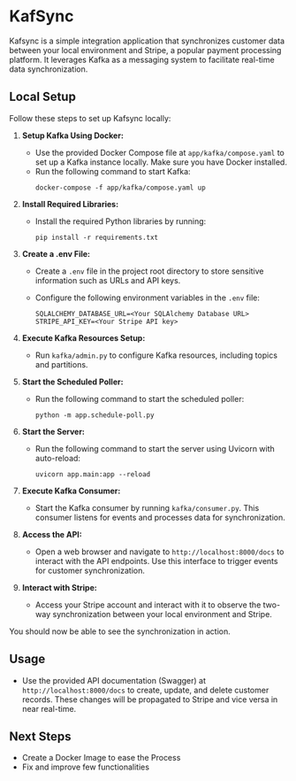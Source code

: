 # KafSync

Kafsync is a simple integration application that synchronizes customer data between your local environment and Stripe, a popular payment processing platform. It leverages Kafka as a messaging system to facilitate real-time data synchronization.

## Local Setup

Follow these steps to set up Kafsync locally:

1. **Setup Kafka Using Docker:**

   - Use the provided Docker Compose file at `app/kafka/compose.yaml` to set up a Kafka instance locally. Make sure you have Docker installed.
   - Run the following command to start Kafka:
     ```
     docker-compose -f app/kafka/compose.yaml up
     ```

2. **Install Required Libraries:**

   - Install the required Python libraries by running:
     ```
     pip install -r requirements.txt
     ```

3. **Create a .env File:**

   - Create a `.env` file in the project root directory to store sensitive information such as URLs and API keys.
   - Configure the following environment variables in the `.env` file:

     ```
     SQLALCHEMY_DATABASE_URL=<Your SQLAlchemy Database URL>
     STRIPE_API_KEY=<Your Stripe API key>
     ```

4. **Execute Kafka Resources Setup:**

   - Run `kafka/admin.py` to configure Kafka resources, including topics and partitions.

5. **Start the Scheduled Poller:**

   - Run the following command to start the scheduled poller:
     ```
     python -m app.schedule-poll.py
     ```

6. **Start the Server:**

   - Run the following command to start the server using Uvicorn with auto-reload:
     ```
     uvicorn app.main:app --reload
     ```

7. **Execute Kafka Consumer:**

   - Start the Kafka consumer by running `kafka/consumer.py`. This consumer listens for events and processes data for synchronization.

8. **Access the API:**

   - Open a web browser and navigate to `http://localhost:8000/docs` to interact with the API endpoints. Use this interface to trigger events for customer synchronization.

9. **Interact with Stripe:**

   - Access your Stripe account and interact with it to observe the two-way synchronization between your local environment and Stripe.

You should now be able to see the synchronization in action.

## Usage

- Use the provided API documentation (Swagger) at `http://localhost:8000/docs` to create, update, and delete customer records. These changes will be propagated to Stripe and vice versa in near real-time.

## Next Steps

- Create a Docker Image to ease the Process
- Fix and improve few functionalities

